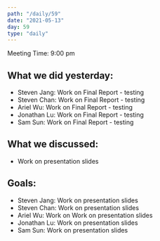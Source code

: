```yaml
---
path: "/daily/59"
date: "2021-05-13"
day: 59
type: "daily"
---
```


<!-- Output copied to clipboard! -->


Meeting Time: 9:00 pm


## What we did yesterday:



*   Steven Jang: Work on Final Report - testing
*   Steven Chan: Work on Final Report - testing
*   Ariel Wu: Work on Final Report - testing
*   Jonathan Lu: Work on Final Report - testing
*   Sam Sun: Work on Final Report - testing


## What we discussed:



*   Work on presentation slides


## Goals:



*   Steven Jang: Work on presentation slides
*   Steven Chan: Work on presentation slides
*   Ariel Wu: Work on Work on presentation slides
*   Jonathan Lu: Work on presentation slides
*   Sam Sun: Work on presentation slides